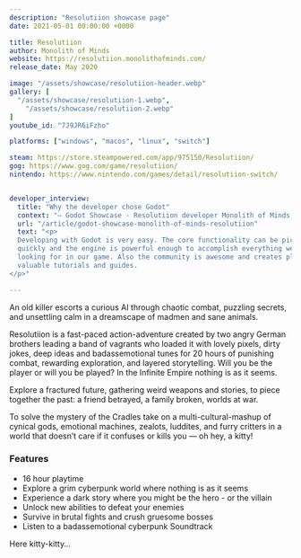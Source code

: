 ```yaml
---
description: "Resolutiion showcase page"
date: 2021-05-01 00:00:00 +0000

title: Resolutiion
author: Monolith of Minds
website: https://resolutiion.monolithofminds.com/
release_date: May 2020

image: "/assets/showcase/resolutiion-header.webp"
gallery: [
  "/assets/showcase/resolutiion-1.webp",
	"/assets/showcase/resolutiion-2.webp"
]
youtube_id: "7J9JR6iFzho"

platforms: ["windows", "macos", "linux", "switch"]

steam: https://store.steampowered.com/app/975150/Resolutiion/
gog: https://www.gog.com/game/resolutiion/
nintendo: https://www.nintendo.com/games/detail/resolutiion-switch/


developer_interview:
  title: "Why the developer chose Godot"
  context: "— Godot Showcase - Resolutiion developer Monolith of Minds talks about their experience"
  url: "/article/godot-showcase-monolith-of-minds-resolutiion"
  text: "<p>
  Developing with Godot is very easy. The core functionality can be picked up
  quickly and the engine is powerful enough to accomplish everything we were
  looking for in our game. Also the community is awesome and creates plenty of
  valuable tutorials and guides.
</p>"

---
```


<p>
  An old killer escorts a curious AI through chaotic combat, puzzling secrets,
  and unsettling calm in a dreamscape of madmen and sane animals.
<p>
<p>
  Resolutiion is a fast-paced action-adventure created by two angry German
  brothers leading a band of vagrants who loaded it with lovely pixels, dirty
  jokes, deep ideas and badassemotional tunes for 20 hours of punishing combat,
  rewarding exploration, and layered storytelling. Will you be the player or
  will you be played? In the Infinite Empire nothing is as it seems.
</p>
<p>
  Explore a fractured future, gathering weird weapons and stories, to piece
  together the past: a friend betrayed, a family broken, worlds at war.
</p>
<p>
  To solve the mystery of the Cradles take on a multi-cultural-mashup of cynical
  gods, emotional machines, zealots, luddites, and furry critters in a world
  that doesn’t care if it confuses or kills you — oh hey, a kitty!
</p>
<h3>Features</h3>
<ul>
  <li>16 hour playtime</li>
  <li>Explore a grim cyberpunk world where nothing is as it seems</li>
  <li>Experience a dark story where you might be the hero - or the villain</li>
  <li>Unlock new abilities to defeat your enemies</li>
  <li>Survive in brutal fights and crush gruesome bosses</li>
  <li>Listen to a badassemotional cyberpunk Soundtrack</li>
</ul>
<p>
  Here kitty-kitty…
</p>
